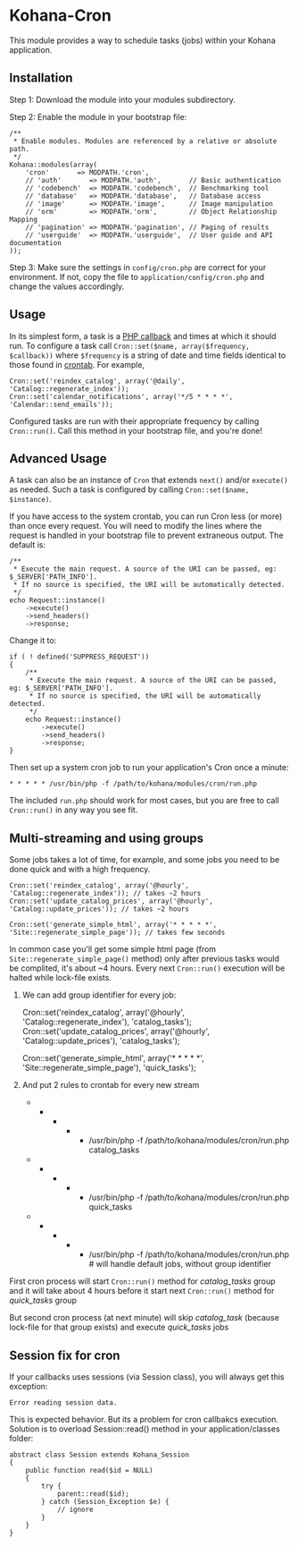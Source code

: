 # Kohana-Cron

This module provides a way to schedule tasks (jobs) within your Kohana application.


## Installation

Step 1: Download the module into your modules subdirectory.

Step 2: Enable the module in your bootstrap file:

	/**
	 * Enable modules. Modules are referenced by a relative or absolute path.
	 */
	Kohana::modules(array(
		'cron'       => MODPATH.'cron',
		// 'auth'       => MODPATH.'auth',       // Basic authentication
		// 'codebench'  => MODPATH.'codebench',  // Benchmarking tool
		// 'database'   => MODPATH.'database',   // Database access
		// 'image'      => MODPATH.'image',      // Image manipulation
		// 'orm'        => MODPATH.'orm',        // Object Relationship Mapping
		// 'pagination' => MODPATH.'pagination', // Paging of results
		// 'userguide'  => MODPATH.'userguide',  // User guide and API documentation
	));


Step 3: Make sure the settings in `config/cron.php` are correct for your environment.
If not, copy the file to `application/config/cron.php` and change the values accordingly.


## Usage

In its simplest form, a task is a [PHP callback][1] and times at which it should run.
To configure a task call `Cron::set($name, array($frequency, $callback))` where
`$frequency` is a string of date and time fields identical to those found in [crontab][2].
For example,

	Cron::set('reindex_catalog', array('@daily', 'Catalog::regenerate_index'));
	Cron::set('calendar_notifications', array('*/5 * * * *', 'Calendar::send_emails'));

Configured tasks are run with their appropriate frequency by calling `Cron::run()`. Call
this method in your bootstrap file, and you're done!


## Advanced Usage

A task can also be an instance of `Cron` that extends `next()` and/or `execute()` as
needed. Such a task is configured by calling `Cron::set($name, $instance)`.

If you have access to the system crontab, you can run Cron less (or more) than once
every request. You will need to modify the lines where the request is handled in your
bootstrap file to prevent extraneous output. The default is:

	/**
	 * Execute the main request. A source of the URI can be passed, eg: $_SERVER['PATH_INFO'].
	 * If no source is specified, the URI will be automatically detected.
	 */
	echo Request::instance()
		->execute()
		->send_headers()
		->response;

Change it to:

	if ( ! defined('SUPPRESS_REQUEST'))
	{
		/**
		 * Execute the main request. A source of the URI can be passed, eg: $_SERVER['PATH_INFO'].
		 * If no source is specified, the URI will be automatically detected.
		 */
		echo Request::instance()
			->execute()
			->send_headers()
			->response;
	}

Then set up a system cron job to run your application's Cron once a minute:

	* * * * * /usr/bin/php -f /path/to/kohana/modules/cron/run.php

The included `run.php` should work for most cases, but you are free to call `Cron::run()`
in any way you see fit.


## Multi-streaming and using groups

Some jobs takes a lot of time, for example, and some jobs you need to be done quick and with a high frequency.

	Cron::set('reindex_catalog', array('@hourly', 'Catalog::regenerate_index')); // takes ~2 hours
	Cron::set('update_catalog_prices', array('@hourly', 'Catalog::update_prices')); // takes ~2 hours

	Cron::set('generate_simple_html', array('* * * * *', 'Site::regenerate_simple_page')); // takes few seconds

In common case you'll get some simple html page (from `Site::regenerate_simple_page()` method) only after previous tasks
would be complited, it's about ~4 hours. Every next `Cron::run()` execution will be halted while lock-file exists.

1) We can add group identifier for every job:

    Cron::set('reindex_catalog', array('@hourly', 'Catalog::regenerate_index'), 'catalog_tasks');
    Cron::set('update_catalog_prices', array('@hourly', 'Catalog::update_prices'), 'catalog_tasks');

    Cron::set('generate_simple_html', array('* * * * *', 'Site::regenerate_simple_page'), 'quick_tasks');

2) And put 2 rules to crontab for every new stream

    * * * * * /usr/bin/php -f /path/to/kohana/modules/cron/run.php catalog_tasks
    * * * * * /usr/bin/php -f /path/to/kohana/modules/cron/run.php quick_tasks

    * * * * * /usr/bin/php -f /path/to/kohana/modules/cron/run.php # will handle default jobs, without group identifier

First cron process will start `Cron::run()` method for _catalog_tasks_ group and it will take about 4 hours before it start
next `Cron::run()` method for _quick_tasks_ group

But second cron process (at next minute) will skip _catalog_task_ (because lock-file for that group exists) and execute
_quick_tasks_ jobs


## Session fix for cron

If your callbacks uses sessions (via Session class), you will always get this exception:

    Error reading session data.

This is expected behavior. But its a problem for cron callbakcs execution. Solution is to overload Session::read() method
in your application/classes folder:

    abstract class Session extends Kohana_Session
    {
        public function read($id = NULL)
        {
            try {
                parent::read($id);
            } catch (Session_Exception $e) {
                // ignore
            }
        }
    }

  [1]: http://php.net/manual/language.pseudo-types.php#language.types.callback
  [2]: http://linux.die.net/man/5/crontab
